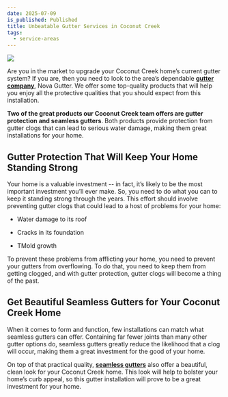 ```yaml
---
date: 2025-07-09
is_published: Published
title: Unbeatable Gutter Services in Coconut Creek
tags:
  - service-areas
---
```

![](/media/gutters-homestead-fl.jpg)

Are you in the market to upgrade your Coconut Creek home’s current gutter system? If you are, then you need to look to the area’s dependable [**gutter company**](https://www.novagutter.com/), Nova Gutter. We offer some top-quality products that will help you enjoy all the protective qualities that you should expect from this installation.

**Two of the great products our Coconut Creek team offers are gutter protection and seamless gutters**. Both products provide protection from gutter clogs that can lead to serious water damage, making them great installations for your home.

## Gutter Protection That Will Keep Your Home Standing Strong

Your home is a valuable investment -- in fact, it’s likely to be the most important investment you’ll ever make. So, you need to do what you can to keep it standing strong through the years. This effort should involve preventing gutter clogs that could lead to a host of problems for your home:

*   Water damage to its roof
    
*   Cracks in its foundation
    
*   TMold growth
    

To prevent these problems from afflicting your home, you need to prevent your gutters from overflowing. To do that, you need to keep them from getting clogged, and with gutter protection, gutter clogs will become a thing of the past.

## Get Beautiful Seamless Gutters for Your Coconut Creek Home

When it comes to form and function, few installations can match what seamless gutters can offer. Containing far fewer joints than many other gutter options do, seamless gutters greatly reduce the likelihood that a clog will occur, making them a great investment for the good of your home.

On top of that practical quality, [**seamless gutters**](https://www.novagutter.com/seamless-gutter-installation-boca-raton-fl.php) also offer a beautiful, clean look for your Coconut Creek home. This look will help to bolster your home’s curb appeal, so this gutter installation will prove to be a great investment for your home.